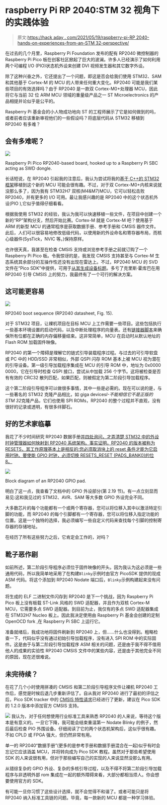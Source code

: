 # raspberry Pi RP 2040:STM 32 视角下的实践体验

> 原文:[https://hack aday . com/2021/05/19/raspberry-pi-RP 2040-hands-on-experiences-from-an-STM 32-perspective/](https://hackaday.com/2021/05/19/raspberry-pi-rp2040-hands-on-experiences-from-an-stm32-perspective/)

在过去的几个月里，Raspberry Pi Foundation 发布的配有 RP2040 微控制器的 Raspberry Pi Pico 板在创客社区掀起了巨大的波澜。许多人已经演示了如何利用两个可编程 I/O (PIO)状态机外设来创建 DVI 视频发生器和其它数字外设。

除了这种兴奋之外，它还提出了一个问题，即这是否会给我们使用 STM32、SAM 和其他基于 Cortex-M 的 MCU 的人带来任何重大变化。RP2040 可能是我们某些项目的有效选择吗？由于 RP2040 是一款双 Cortex-M0+处理器 MCU，因此将它与当前 32 位 ARM MCU 领域的重量级产品之一 ST Microelectronics 的产品相提并论似乎是公平的。

Raspberry Pi 基金会的小人物成功地向 ST 的工程师展示了它是如何做到的吗，或者前者应该重新审视他们的一些假设吗？将底层代码从 STM32 移植到 RP2040 有多难？

## 会有多难呢？

[![](../Images/d4356ce2c7680888466dc895c457567b.png)](https://hackaday.com/wp-content/uploads/2021/04/IMG_20210422_165653.jpg)

Raspberry Pi Pico RP2040-based board, hooked up to a Raspberry Pi SBC acting as SWD dongle.

长话短说，在 RP2040 引起我的注意后，我认为尝试将我的[基于 C++的 STM32 框架](https://github.com/MayaPosch/Nodate)移植到这个新的 MCU 可能会很有趣。不过，对于双 Cortex-M0+内核来说就没那么多了，因为我有 STM32H7 双核(M4&M7)MCU，它可以轻松击败 RP2040，并有更多的 I/O 可用。最让我感兴趣的是 RP2040 中的这个状态机外设(PIO ),它似乎值得仔细看看。

根据我使用 STM32 的经验，我认为我可以快速移植一些文件，在项目中创建一个新的“RP”架构分支，然后开始比赛。Cortex-M 就是 Cortex-M 吧？使用基于 ARM 的新型 MCU 的通常程序是获取数据手册、参考手册和 CMSIS 器件文件。此后，人们可以很容易地修改低级代码，以使用新的外设命名和寄存器布局，而核心级器件(SysTick，NVIC 等。)保持原样。

也许很天真，我甚至在检查 CMSIS 支持或浏览参考手册之前就订购了一个 Raspberry Pi Pico 板。令我惊讶的是，我发现 CMSIS 支持甚至与 Cortex-M 生态系统其余部分的互操作性还没有出现在雷达上。不过，RP2040 MCU 的 SVD 文件在“Pico SDK”中提供，可用于[从其生成设备标题](https://arm-software.github.io/CMSIS_5/SVD/html/svd_SVDConv_pg.html)。多亏了克里斯·霍库巴在用 RP2040 引导 CMSIS 上的努力，我最终有了一个可行的解决方案。

## 这可能更容易

[![](../Images/688d51075942bad35f1887b6b0fa16b8.png)](https://hackaday.com/wp-content/uploads/2021/04/rp2040_boot_sequence.png)

RP2040 boot sequence (RP2040 datasheet, Fig. 15).

对于 STM32 项目，让裸机项目在目标 MCU 上工作需要一些项目。这些包括执行一些基本环境设置的启动代码，以及中断处理程序的向量表。还有[链接器脚本](https://hackaday.com/2020/12/23/bare-metal-stm32-exploring-memory-mapped-i-o-and-linker-scripts/)来确保所有位都在正确的内存偏移量结束。这非常简单，MCU 在启动时从默认地址的 Flash ROM 加载固件映像。

RP2040 的第一个障碍是理解它的链式引导装载程序过程。与过去的可引导软盘或 PC 中的 HDD/SSD 非常相似，外部 QSPI 闪存 ROM 基本上被 MCU 视为潜在的引导设备。第一级引导加载程序集成在 MCU 的引导 ROM 中，地址为 0x0000 0000，它在引导时检查 QSPI 接口，尝试从中加载 256 个字节。这将被检查是否有有效的 CRC32 散列匹配，如果匹配，则被假定为第二阶段引导加载程序。

这个第二阶段引导程序可以做很多事情，其中一些是必需的。现在可以说的是，与一些著名的 STM32 克隆产品相比，如 giga devices*I-不能相信它不是正版的 STM 32*克隆产品，它们也使用 SPI ROMs，RP2040 的整个过程并不直观，没有很好的记录或透明，有很多绊脚石。

## 好的艺术家临摹

我花了不少时间研究 RP2040 数据手册[并四处询问，才弄清楚 STM32 中的外设时钟管理器如何映射到 RP2040 系统架构。事实证明，RP2040 的版本被称为 RESETS，其工作原理基本上是相反的:您必须取消块上的 reset 条件才能为它启用时钟。要使能 GPIO 时钟，必须切换 RESETS_RESET (PADS_BANK0)的位 8。](https://datasheets.raspberrypi.org/rp2040/rp2040-datasheet.pdf)

[![](../Images/dd999f1a10b43eaa5f58da3d91c989a7.png)](https://hackaday.com/wp-content/uploads/2021/04/rp2040_gpio_pad_block_diagram.png)

Block diagram of an RP2040 GPIO pad.

明白了这一点，我查看了文档中的 GPIO 外设部分(第 2.19 节)。有一点立刻显而易见:这和我见过的 STM32、AVR、SAM 等大多数 GPIO 外设完全不同。

大多数芯片的每个功能都有一个或两个寄存器，您可以将位移入其中以激活特定引脚的功能，而 RP2040 的每个引脚都有一个寄存器，您可以将位移入指定功能的位置。这是一个独特的选择，我必须编写一些自定义代码来查找每个引脚的控制寄存器的存储地址。

在经历了所有这些努力之后，它肯定会工作的，对吗？

## 靴子恶作剧

如前所述，第二阶段引导程序必须位于固件映像的开头。因为我认为这必须是一些通用代码，所以我简单地采用了在构建`Blinky`示例时由官方 PicoSDK 提供的现成 ASM 代码。将这个添加到 RP2040 Nodate 端口后，`Blinky`示例构建起来没有问题。

将生成的 ELF 二进制文件闪存到 RP2040 是下一个挑战，因为 Raspberry Pi Pico 板上没有板载 ST-Link 风格的 SWD 适配器，并且作为双核 Cortex-M MCU，它需要多点 SWD 适配器。到目前为止，我仅有的多点 SWD 适配器集成在 STM32H7 Nucleo 板上。因此我决定使用由 Raspberry Pi 基金会创建的定制 OpenOCD fork ,在 Raspberry Pi SBC 上运行它。

准备就绪后，我成功地将固件刷新到 RP2040 上，但……什么也没得到。粗略检查一下，代码似乎没有通过初始引导加载程序，没有进入 SPI ROM 中的实际固件。这是由于与第二阶段引导加载程序 ASM 相关的问题，还是由于我不得不借用他人的成果的实验性 RP2040 CMSIS 文件中的某些内容，还是由于其他完全不同的原因，现在还很难说。

## 未完待续？

在花了几个小时使用拼凑的 CMSIS 和第二阶段引导程序文件让裸机 RP2040 工作后，感觉是时候后退几步重新评估了。自从我对 RP2040 进行了最初的评估之后，Pico SDK tracker 中的 [CMSIS 特性请求](https://github.com/raspberrypi/pico-sdk/issues/21)已经进行了更新，建议在 Pico SDK 的 1.2.0 版本中添加官方 CMSIS 支持。

[![](../Images/8994839c134871e62cbaed353cb813cc.png)](https://hackaday.com/wp-content/uploads/2021/05/DSCF2203_thumbnail.png) 我认为，对于任何想使用行业标准工具来熟悉 RP2040 的人来说，等待这个版本是有意义的。一旦它下降，我可能会结束重温第一 Nodate Blinky 的例子，然后最后检查 PIO 外围设备。仔细阅读了它的两个状态机架构后，这似乎很有趣。不如 CPLD 或 FPGA 强大，但仍然非常有用。

单一的 RP2040“数据手册”(更多的是参考手册和数据手册混合在一起)似乎有时会忘记它应该涵盖 MCU，并将转向成为 Pico SDK 教程。虽然对于那些希望使用 SDK 的人来说很有用，但对于那些编写自己的实现的人来说显然没那么有用。

从错综复杂的 GPIO 外设、复杂的多核引导过程，以及不得不将第二阶段引导加载程序与非透明外部 rom 集成在一起的额外障碍来看，大部分都相当烦人。你会想要使用官方的 SDK。

有可能一旦你习惯了这些设计选择，就不会觉得不和谐了。或者可能只是将 RP2040 纳入标准工具链的问题。毕竟，每一款新的 MCU 都是一种学习体验。